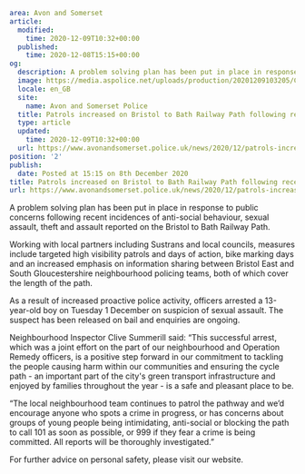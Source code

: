 ```yaml
area: Avon and Somerset
article:
  modified:
    time: 2020-12-09T10:32+00:00
  published:
    time: 2020-12-08T15:15+00:00
og:
  description: A problem solving plan has been put in place in response to public concerns following recent incidences of anti-social behaviour, sexual assault and theft reported on the Bristol to Bath Railway Path.
  image: https://media.aspolice.net/uploads/production/20201209103205/Cycle-Path-patrols.jpg
  locale: en_GB
  site:
    name: Avon and Somerset Police
  title: Patrols increased on Bristol to Bath Railway Path following recent incidents | Avon and Somerset Police
  type: article
  updated:
    time: 2020-12-09T10:32+00:00
  url: https://www.avonandsomerset.police.uk/news/2020/12/patrols-increased-on-bristol-to-bath-railway-path-following-recent-incidents/
position: '2'
publish:
  date: Posted at 15:15 on 8th December 2020
title: Patrols increased on Bristol to Bath Railway Path following recent incidents | Avon and Somerset Police
url: https://www.avonandsomerset.police.uk/news/2020/12/patrols-increased-on-bristol-to-bath-railway-path-following-recent-incidents/
```

A problem solving plan has been put in place in response to public concerns following recent incidences of anti-social behaviour, sexual assault, theft and assault reported on the Bristol to Bath Railway Path.

Working with local partners including Sustrans and local councils, measures include targeted high visibility patrols and days of action, bike marking days and an increased emphasis on information sharing between Bristol East and South Gloucestershire neighbourhood policing teams, both of which cover the length of the path.

As a result of increased proactive police activity, officers arrested a 13-year-old boy on Tuesday 1 December on suspicion of sexual assault. The suspect has been released on bail and enquiries are ongoing.

Neighbourhood Inspector Clive Summerill said: “This successful arrest, which was a joint effort on the part of our neighbourhood and Operation Remedy officers, is a positive step forward in our commitment to tackling the people causing harm within our communities and ensuring the cycle path - an important part of the city's green transport infrastructure and enjoyed by families throughout the year - is a safe and pleasant place to be.

“The local neighbourhood team continues to patrol the pathway and we’d encourage anyone who spots a crime in progress, or has concerns about groups of young people being intimidating, anti-social or blocking the path to call 101 as soon as possible, or 999 if they fear a crime is being committed. All reports will be thoroughly investigated.”

For further advice on personal safety, please visit our website.
